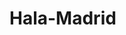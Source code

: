 # Hala-Madrid
<!DOCTYPE html>
<html lang="ru">
<head>
    <meta charset="UTF-8">
    <meta name="viewport" content="width=device-width, initial-scale=1.0">
    <title>hala madrid</title>
    <style>
        /* Контейнер слайдера */
        .slider {
            position: relative;
            max-width: 100%;
            margin: auto;
        }

        /* Скрываем все изображения по умолчанию */
        .slides {
            display: none;
        }

        /* Стиль для изображения */
        .slider img {
            width: 100%;
            height: auto;
        }

        /* Кнопки перехода */
        .prev, .next {
            position: absolute;
            top: 50%;
            padding: 16px;
            background-color: rgba(0, 0, 0, 0.5);
            color: white;
            font-size: 18px;
            cursor: pointer;
            user-select: none;
            border: none;
        }

        .prev {
            left: 0;
            transform: translateY(-50%);
        }

        .next {
            right: 0;
            transform: translateY(-50%);
        }
    </style>
</head>
<body>

<!-- Слайдер -->
<div class="slider">
    <div class="slides">
       <img src="file:///C:/hala madrid.jpg" alt="Image 1">


    <!-- Кнопки для переключения -->
    <button class="prev" onclick="plusSlides(-1)">&#10094;</button>
    <button class="next" onclick="plusSlides(1)">&#10095;</button>
</div>

<script>
    let slideIndex = 0;

    function showSlides() {
        let slides = document.querySelectorAll('.slides');
        for (let i = 0; i < slides.length; i++) {
            slides[i].style.display = "none";
        }
        slideIndex++;
        if (slideIndex > slides.length) {
            slideIndex = 1;
        }
        slides[slideIndex - 1].style.display = "block";
        setTimeout(showSlides, 3000); // смена слайдов каждые 3 секунды
    }

    function plusSlides(n) {
        showSlides(slideIndex += n);
    }

    showSlides(slideIndex); // Инициализация слайдера
</script>

</body>
</html>
